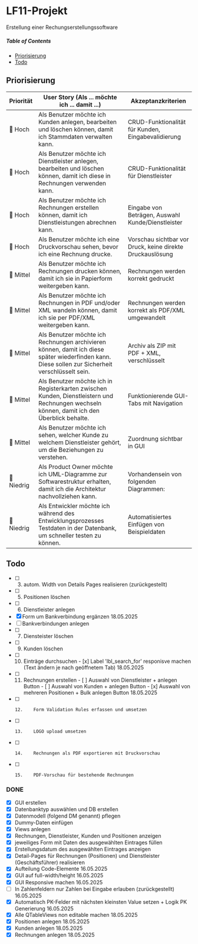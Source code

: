 # LF11-Projekt

Erstellung einer Rechungserstellungssoftware

##### Table of Contents  
- [Priorisierung](#priorisierung)
- [Todo](#todo)

## Priorisierung
| **Priorität** | **User Story (Als ... möchte ich ... damit ...)**                                                                                                | **Akzeptanzkriterien**                                    |
|---------------|--------------------------------------------------------------------------------------------------------------------------------------------------|-----------------------------------------------------------|
| 🥇 Hoch        | Als Benutzer möchte ich Kunden anlegen, bearbeiten und löschen können, damit ich Stammdaten verwalten kann.                                      | CRUD-Funktionalität für Kunden, Eingabevalidierung        |
| 🥇 Hoch        | Als Benutzer möchte ich Dienstleister anlegen, bearbeiten und löschen können, damit ich diese in Rechnungen verwenden kann.                      | CRUD-Funktionalität für Dienstleister                     |
| 🥇 Hoch        | Als Benutzer möchte ich Rechnungen erstellen können, damit ich Dienstleistungen abrechnen kann.                                                  | Eingabe von Beträgen, Auswahl Kunde/Dienstleister         |
| 🥇 Hoch        | Als Benutzer möchte ich eine Druckvorschau sehen, bevor ich eine Rechnung drucke.                                                                | Vorschau sichtbar vor Druck, keine direkte Druckauslösung |
| 🥈 Mittel      | Als Benutzer möchte ich Rechnungen drucken können, damit ich sie in Papierform weitergeben kann.                                                 | Rechnungen werden korrekt gedruckt                        |
| 🥈 Mittel      | Als Benutzer möchte ich Rechnungen in PDF und/oder XML wandeln können, damit ich sie per PDF/XML weitergeben kann.                               | Rechnungen werden korrekt als PDF/XML umgewandelt         |
| 🥈 Mittel      | Als Benutzer möchte ich Rechnungen archivieren können, damit ich diese später wiederfinden kann. Diese sollen zur Sicherheit verschlüsselt sein. | Archiv als ZIP mit PDF + XML, verschlüsselt               |
| 🥈 Mittel      | Als Benutzer möchte ich in Registerkarten zwischen Kunden, Dienstleistern und Rechnungen wechseln können, damit ich den Überblick behalte.       | Funktionierende GUI-Tabs mit Navigation                   |
| 🥈 Mittel      | Als Benutzer möchte ich sehen, welcher Kunde zu welchem Dienstleister gehört, um die Beziehungen zu verstehen.                                   | Zuordnung sichtbar in GUI                                 |
| 🥉 Niedrig     | Als Product Owner möchte ich UML-Diagramme zur Softwarestruktur erhalten, damit ich die Architektur nachvollziehen kann.                         | Vorhandensein von folgenden Diagrammen:                   |
| 🥉 Niedrig     | Als Entwickler möchte ich während des Entwicklungsprozesses Testdaten in der Datenbank, um schneller testen zu können.                           | Automatisiertes Einfügen von Beispieldaten                |


## Todo



- [ ]    3.    autom. Width von Details Pages realisieren (zurückgestellt)
- [ ]    5.    Positionen löschen
- [ ]    6.    Dienstleister anlegen
  - [x]    Form um Bankverbindung ergänzen 18.05.2025
  - [ ] Bankverbindungen anlegen
- [ ]    7.    Diensteister löschen
- [ ]    9.    Kunden löschen
- [ ]    10.    Einträge durchsuchen
    - [x]    Label 'lbl_search_for' responisve machen (Text ändern je nach geöffnetem Tab) 18.05.2025
- [ ]    11.    Rechnungen erstellen
    - [ ]    Auswahl von Dienstleister + anlegen Button
    - [ ]    Auswahl von Kunden + anlegen Button
    - [x]    Auswahl von mehreren Positionen + Bulk anlegen Button 18.05.2025
- [ ]     12.    Form Validation Rules erfassen und umsetzen
- [ ]     13.    LOGO upload umsetzen
- [ ]     14.    Rechnungen als PDF exportieren mit Druckvorschau
- [ ]     15.    PDF-Vorschau für bestehende Rechnungen

### DONE
- [x]    GUI erstellen
- [x]    Datenbanktyp auswählen und DB erstellen
- [x]    Datenmodell (folgend DM genannt) pflegen
- [x]    Dummy-Daten einfügen
- [x]    Views anlegen
- [x]    Rechnungen, Dienstleister, Kunden und Positionen anzeigen
- [x]    jeweiliges Form mit Daten des ausgewählten Eintrages füllen
- [x]    Erstellungsdatum des ausgewählten Eintrages anzeigen
- [x]    Detail-Pages für Rechnungen (Positionen) und Dienstleister (Geschäftsführer) realisieren 
- [x]    Aufteilung Code-Elemente 16.05.2025
- [x]    GUI auf full-width/height 16.05.2025
- [x]    GUI Responsive machen 16.05.2025
- [ ]    In Zahlenfeldern nur Zahlen bei Eingabe erlauben (zurückgestellt) 16.05.2025
- [x]    Automatisch PK-Felder mit nächsten kleinsten Value setzen + Logik PK Generierung 16.05.2025
- [x]    Alle QTableViews non editable machen 18.05.2025
- [x]    Positionen anlegen 18.05.2025
- [x]    Kunden anlegen 18.05.2025
- [x]    Rechnungen anlegen 18.05.2025
